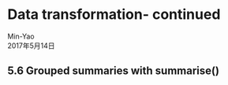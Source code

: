 # Data transformation- continued
Min-Yao  
2017年5月14日  

## 5.6 Grouped summaries with summarise()

